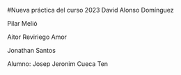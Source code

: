 
#Nueva práctica del curso 2023 
David Alonso Domínguez


Pilar Melió

Aitor Reviriego Amor


Jonathan Santos

Alumno: Josep Jeronim Cueca Ten


